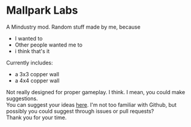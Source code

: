 # Mallpark Labs
A Mindustry mod. Random stuff made by me, because
- I wanted to
- Other people wanted me to
- i think that's it  

Currently includes:
- a 3x3 copper wall
- a 4x4 copper wall

Not really designed for proper gameplay. I think. I mean, you could make suggestions.  
You can suggest your ideas [here](https://docs.google.com/document/d/1Bex6bGZH8Edi_bAxgYvtgrodqyh1-s17IsR06N01cDo/edit?usp=sharing). I'm not too familiar with Github, but possibly you could suggest through issues or pull requests?  
Thank you for your time.
